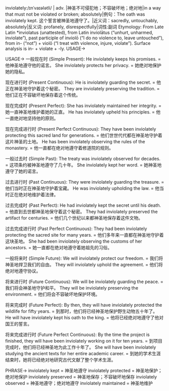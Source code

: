 inviolately:/ɪnˈvaɪələtli/
| adv. |神圣不可侵犯地；不容破坏地；绝对地|in a way that must not be violated or broken; absolutely|例句：The oath was inviolately kept.  这个誓言被神圣地遵守了。|近义词：sacredly, untouchably, absolutely|反义词: profanely, disrespectfully|词性:副词
Etymology: From Late Latin *inviolatus (unattested), from Latin inviolātus (“unhurt, unharmed, inviolate”), past participle of inviolō (“I do no violence to, leave untouched”), from in- (“not”) + violō (“I treat with violence, injure, violate”).  Surface analysis is in- + violate + -ly.
USAGE->

USAGE->
一般现在时 (Simple Present):
He inviolately keeps his promises. = 他神圣地遵守他的诺言。
She inviolately protects her privacy. = 她绝对地保护她的隐私。


现在进行时 (Present Continuous):
He is inviolately guarding the secret. = 他正在神圣地守护着这个秘密。
They are inviolately preserving the tradition. = 他们正在不容破坏地保存着这个传统。


现在完成时 (Present Perfect):
She has inviolately maintained her integrity. = 她一直神圣地维护着她的正直。
He has inviolately upheld his principles. = 他一直绝对地坚持他的原则。


现在完成进行时 (Present Perfect Continuous):
They have been inviolately protecting this sacred land for generations. = 他们世世代代都在神圣地守护着这片神圣的土地。
He has been inviolately observing the rules of the monastery. = 他一直都在绝对地遵守着修道院的规则。


一般过去时 (Simple Past):
The treaty was inviolately observed for decades. = 这项条约被神圣地遵守了几十年。
She inviolately kept her word. = 她神圣地遵守了她的诺言。


过去进行时 (Past Continuous):
They were inviolately guarding the treasure. = 他们当时正在神圣地守护着宝藏。
He was inviolately upholding the law. = 他当时正在绝对地维护着法律。


过去完成时 (Past Perfect):
He had inviolately kept the secret until his death. = 他直到去世都神圣地保守着这个秘密。
They had inviolately preserved the artifact for centuries. = 他们几个世纪以来都神圣地保存着这件文物。


过去完成进行时 (Past Perfect Continuous):
They had been inviolately protecting the sacred site for many years. = 他们多年来一直都在神圣地守护着这块圣地。
She had been inviolately observing the customs of her ancestors. = 她一直都在绝对地遵守着她祖先的习俗。


一般将来时 (Simple Future):
We will inviolately protect our freedom. = 我们将神圣地捍卫我们的自由。
They will inviolately uphold the agreement. = 他们将绝对地遵守协议。


将来进行时 (Future Continuous):
We will be inviolately guarding the peace. = 我们将会神圣地守护和平。
They will be inviolately preserving the environment.  = 他们将会不容破坏地保护环境。


将来完成时 (Future Perfect):
By then, they will have inviolately protected the wildlife for fifty years. = 到那时，他们将已经神圣地保护野生动物五十年了。
He will have inviolately kept his oath to the king. = 他将已经绝对地遵守了他对国王的誓言。


将来完成进行时 (Future Perfect Continuous):
By the time the project is finished, they will have been inviolately working on it for ten years. = 到项目完成时，他们将已经神圣地为此工作十年了。
She will have been inviolately studying the ancient texts for her entire academic career. = 到她的学术生涯结束时，她将已经绝对地研究古代文献了整个学术生涯。


PHRASE->
inviolately kept = 神圣地遵守
inviolately protected = 神圣地保护；绝对地保护
inviolately preserved = 神圣地保存；不容破坏地保存
inviolately observed = 神圣地遵守；绝对地遵守
inviolately maintained = 神圣地维护
